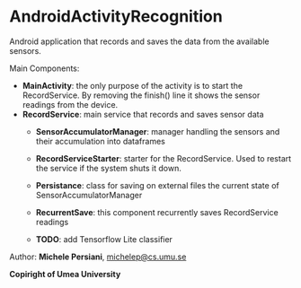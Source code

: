 # AndroidActivityRecognition



Android application that records and saves the data from the available sensors.


Main Components:
- **MainActivity**: the only purpose of the activity is to start the RecordService. By removing the finish() line it shows the sensor readings from the device.
- **RecordService**: main service that records and saves sensor data
  - **SensorAccumulatorManager**: manager handling the sensors and their accumulation into dataframes
  - **RecordServiceStarter**: starter for the RecordService. Used to restart the service if the system shuts it down.
  - **Persistance**: class for saving on external files the current state of SensorAccumulatorManager
  - **RecurrentSave**: this component recurrently saves RecordService readings

  - **TODO**: add Tensorflow Lite classifier


Author: **Michele Persiani**, michelep@cs.umu.se

**Copiright of Umea University**
